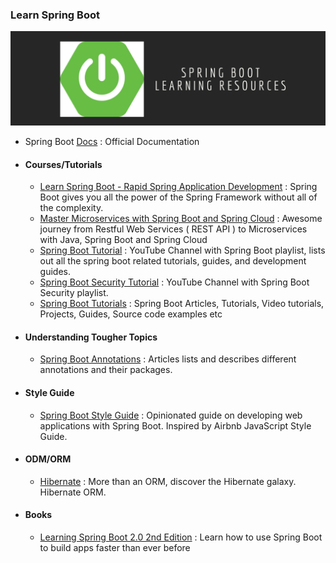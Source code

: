 ### Learn Spring Boot

<div style="text-align:center">
    <img src="../assets/springboot.png" />
</div>


- Spring Boot [Docs](https://docs.spring.io/spring-boot/docs/current/reference/htmlsingle/) : Official Documentation

- #### Courses/Tutorials
  - [Learn Spring Boot - Rapid Spring Application Development](https://www.udemy.com/course/spring-boot-intro/?LSNPUBID=JVFxdTr9V80&ranEAID=JVFxdTr9V80&ranMID=39197&ranSiteID=JVFxdTr9V80-yKB7doI50JJEGb09MCDGLQ&utm_medium=udemyads&utm_source=aff-campaign) : Spring Boot gives you all the power of the Spring Framework without all of the complexity.
  - [Master Microservices with Spring Boot and Spring Cloud](https://www.udemy.com/course/microservices-with-spring-boot-and-spring-cloud/?LSNPUBID=JVFxdTr9V80&ranEAID=JVFxdTr9V80&ranMID=39197&ranSiteID=JVFxdTr9V80-3N2mJSeqbhprgeDZgQ6eVA&utm_medium=udemyads&utm_source=aff-campaign) : Awesome journey from Restful Web Services ( REST API ) to Microservices with Java, Spring Boot and Spring Cloud
  - [Spring Boot Tutorial](https://www.youtube.com/playlist?list=PLGRDMO4rOGcNSBOJOlrgQqGpIgo6_VZgR) : YouTube Channel with Spring Boot playlist, lists out all the spring boot related tutorials, guides, and development guides.
  - [Spring Boot Security Tutorial](https://www.youtube.com/playlist?list=PLGRDMO4rOGcNmd7-Pm37jOWfjC7ZjhU2V) : YouTube Channel with Spring Boot Security playlist.
  - [Spring Boot Tutorials](https://github.com/RameshMF/spring-boot-tutorial) : Spring Boot Articles, Tutorials, Video tutorials, Projects, Guides, Source code examples etc


- #### Understanding Tougher Topics  
  - [Spring Boot Annotations](https://www.javaguides.net/2018/10/spring-boot-annotations.html) : Articles lists and describes different annotations and their packages.

- #### Style Guide
  - [Spring Boot Style Guide](https://github.com/helpermethod/spring-boot-style-guide) : Opinionated guide on developing web applications with Spring Boot. Inspired by Airbnb JavaScript Style Guide.

- #### ODM/ORM
  - [Hibernate](https://docs.jboss.org/hibernate/orm/5.4/userguide/html_single/Hibernate_User_Guide.html) : More than an ORM, discover the Hibernate galaxy. Hibernate ORM.


- #### Books
  - [Learning Spring Boot 2.0 2nd Edition](https://github.com/learning-spring-boot/learning-spring-boot-2nd-edition-code) : Learn how to use Spring Boot to build apps faster than ever before
